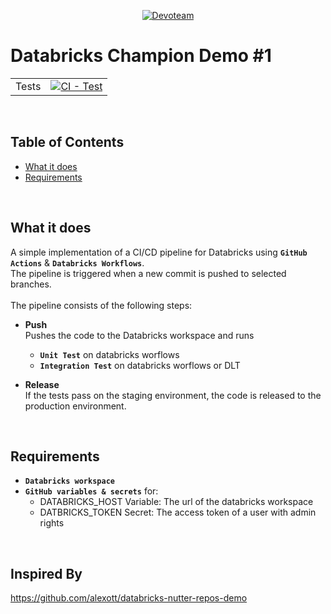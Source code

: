 <p align="center">
  <a href="https://devoteam.com"><img src="https://upload.wikimedia.org/wikipedia/commons/thumb/7/79/Dev_logo_rgb.png/640px-Dev_logo_rgb.png" alt="Devoteam"></a>
</p>

# Databricks Champion Demo #1
| | |
| --- | --- |
| Tests | [![CI - Test](https://github.com/ggkenios/databricks-champion/actions/workflows/cicd.yml/badge.svg)](https://github.com/ggkenios/databricks-champion/actions/workflows/cicd.yml) |
<br>

## Table of Contents
- [What it does](#what-it-does)
- [Requirements](#requirements)
<br>

## What it does
A simple implementation of a CI/CD pipeline for Databricks using **`GitHub Actions`** & **`Databricks Workflows`**. <br>
The pipeline is triggered when a new commit is pushed to selected branches. <br>
<br>
The pipeline consists of the following steps:
* **Push** <br>
    Pushes the code to the Databricks workspace and runs 
    - **`Unit Test`** on databricks worflows 
    - **`Integration Test`** on databricks worflows or DLT

* **Release** <br>
    If the tests pass on the staging environment, the code is released to the production environment.
<br>

## Requirements
* **`Databricks workspace`**
* **`GitHub variables & secrets`** for:
    * DATABRICKS_HOST
      Variable: The url of the databricks workspace
    * DATBRICKS_TOKEN
      Secret: The access token of a user with admin rights
<br>

## Inspired By
https://github.com/alexott/databricks-nutter-repos-demo
